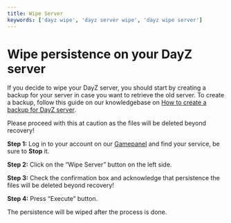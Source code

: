 ```yaml
---
title: Wipe Server
keywords: ['dayz wipe', 'dayz server wipe', 'dayz wipe server']
---
```


# Wipe persistence on your DayZ server

If you decide to wipe your DayZ server, you should start by creating a backup for your server in case you want to retrieve the old server. To create a backup, follow this guide on our knowledgebase on [How to create a backup for DayZ server](/docs/games/dayz/make-backup).

Please proceed with this at caution as the files will be deleted beyond recovery!

**Step 1:** Log in to your account on our [Gamepanel](VAR::OLD_PANEL_URL) and find your service, be sure to **Stop** it.

**Step 2:** Click on the “Wipe Server” button on the left side.  

**Step 3:** Check the confirmation box and acknowledge that persistence the files will be deleted beyond recovery!  

**Step 4:** Press “Execute” button. 

The persistence will be wiped after the process is done.
